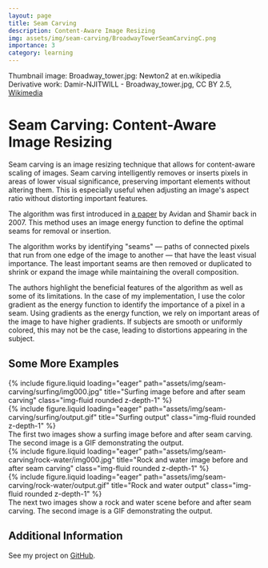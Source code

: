 ```yaml
---
layout: page
title: Seam Carving
description: Content-Aware Image Resizing
img: assets/img/seam-carving/BroadwayTowerSeamCarvingC.png
importance: 3
category: learning
---
```


Thumbnail image: Broadway_tower.jpg: Newton2 at en.wikipedia  
Derivative work: Damir-NJITWILL - Broadway_tower.jpg, CC BY 2.5, [Wikimedia](https://commons.wikimedia.org/w/index.php?curid=12125987)

# Seam Carving: Content-Aware Image Resizing

Seam carving is an image resizing technique that allows for content-aware scaling of images. Seam carving intelligently removes or inserts pixels in areas of lower visual significance, preserving important elements without altering them. This is especially useful when adjusting an image's aspect ratio without distorting important features.

The algorithm was first introduced in [a paper](https://perso.crans.org/frenoy/matlab2012/seamcarving.pdf) by Avidan and Shamir back in 2007. This method uses an image energy function to define the optimal seams for removal or insertion.

The algorithm works by identifying "seams" — paths of connected pixels that run from one edge of the image to another — that have the least visual importance. The least important seams are then removed or duplicated to shrink or expand the image while maintaining the overall composition.

The authors highlight the beneficial features of the algorithm as well as some of its limitations. In the case of my implementation, I use the color gradient as the energy function to identify the importance of a pixel in a seam. Using gradients as the energy function, we rely on important areas of the image to have higher gradients. If subjects are smooth or uniformly colored, this may not be the case, leading to distortions appearing in the subject.

## Some More Examples

<div class="row">
    <div class="col-sm mt-3 mt-md-0">
        {% include figure.liquid loading="eager" path="assets/img/seam-carving/surfing/img000.jpg" title="Surfing image before and after seam carving" class="img-fluid rounded z-depth-1" %}
    </div>
    <div class="col-sm mt-3 mt-md-0">
        {% include figure.liquid loading="eager" path="assets/img/seam-carving/surfing/output.gif" title="Surfing output" class="img-fluid rounded z-depth-1" %}
    </div>
</div>
<div class="caption">
    The first two images show a surfing image before and after seam carving. The second image is a GIF demonstrating the output.
</div>

<div class="row">
    <div class="col-sm mt-3 mt-md-0">
        {% include figure.liquid loading="eager" path="assets/img/seam-carving/rock-water/img000.jpg" title="Rock and water image before and after seam carving" class="img-fluid rounded z-depth-1" %}
    </div>
    <div class="col-sm mt-3 mt-md-0">
        {% include figure.liquid loading="eager" path="assets/img/seam-carving/rock-water/output.gif" title="Rock and water output" class="img-fluid rounded z-depth-1" %}
    </div>
</div>
<div class="caption">
    The next two images show a rock and water scene before and after seam carving. The second image is a GIF demonstrating the output.
</div>

## Additional Information

See my project on [GitHub](https://github.com/eric-lefort/seamcarving).
